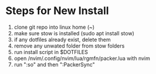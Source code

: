 # Steps for New Install
1. clone git repo into linux home (~)
2. make sure stow is installed (sudo apt install stow)
3. if any dotfiles already exist, delete them
4. remove any unwated folder from stow folders
5. run install script in $DOTFILES
6. open /nvim/.config/nvim/lua/rgmfn/packer.lua with nvim
7. run ":so" and then ":PackerSync"
